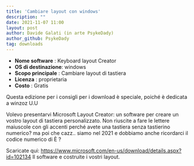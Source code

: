 ```yaml
---
title: 'Cambiare layout con windows'
description: ""
date: 2021-11-07 11:00
layout: post
author: Davide Galati (in arte PsykeDady)
author_github: PsykeDady
tag: downloads
---
```


- **Nome software**   :  Keyboard layout Creator
- **OS di destinazione**: windows
- **Scopo principale** :  Cambiare layout di tastiera
- **Licenza** :  proprietaria
- **Costo** :  Gratis

Questa edizione per i consigli per i download è speciale, poiché è dedicata a winzoz U.U 

Volevo presentarvi Microsoft Layout Creator: un software per creare un vostro layout di tastiera personalizzato.
Non riuscite a fare le lettere maiuscole con gli accenti perché avete una tastiera senza tastierino numerico? ma poi che cazz.. siamo nel 2021 e dobbiamo anche ricordarci il codice numerico di È ? 

Scaricate qui: 
https://www.microsoft.com/en-us/download/details.aspx?id=102134
Il software e costruite i vostri  layout. 
